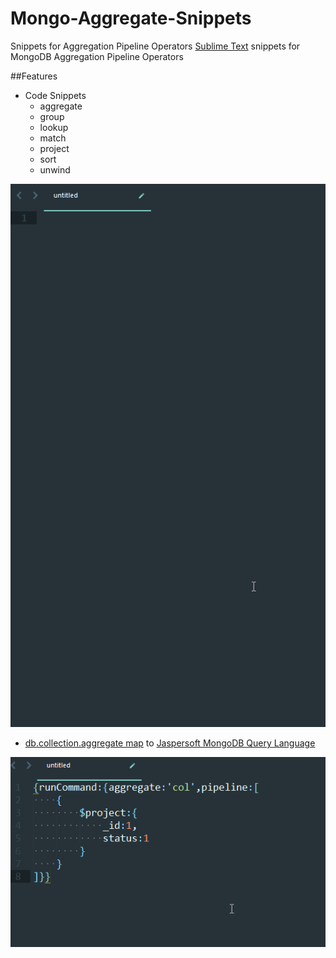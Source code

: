 # Mongo-Aggregate-Snippets
Snippets for Aggregation Pipeline Operators
[Sublime Text](http://www.sublimetext.com/) snippets for MongoDB Aggregation Pipeline Operators 

##Features
- Code Snippets
    + aggregate
    + group
    + lookup
    + match
    + project
    + sort
    + unwind
    
![image](https://github.com/kioyong/Mongo-Aggregate-Snippets/blob/master/gif/demo.gif?raw=true)
- [db.collection.aggregate map](https://docs.mongodb.com/manual/reference/operator/aggregation/) to [Jaspersoft MongoDB Query Language ](http://community.jaspersoft.com/wiki/jaspersoft-mongodb-query-language)

![image](https://github.com/kioyong/Mongo-Aggregate-Snippets/blob/master/gif/conversionDemo.gif?raw=true)
